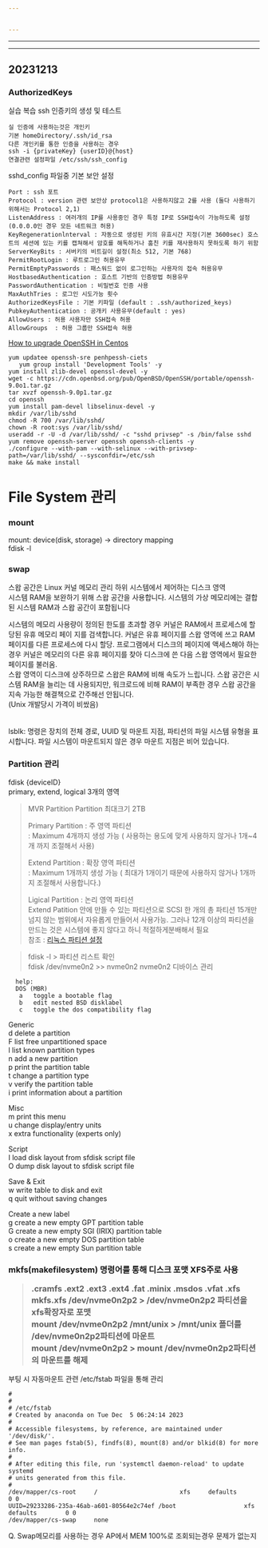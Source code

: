 ```yaml
---


---
```


<hr>
<hr>
<h2 id="section">20231213</h2>
<h3 id="authorizedkeys">AuthorizedKeys</h3>
<p>실습 복습 ssh 인증키의 생성 및 테스트</p>
<pre><code>실 인증에 사용하는것은 개인키
기본 homeDirectory/.ssh/id_rsa
다른 개인키를 통한 인증을 사용하는 경우
ssh -i {privateKey} {userID}@{host}
연결관련 설정파일 /etc/ssh/ssh_config
</code></pre>
<p>
sshd_config 파일중 기본 보안 설정</p>
<pre><code>Port : ssh 포트
Protocol : version 관련 보안상 protocol1은 사용하지않고 2를 사용 (둘다 사용하기 위해서는 Protocol 2,1)
ListenAddress : 여러개의 IP를 사용중인 경우 특정 IP로 SSH접속이 가능하도록 설정 (0.0.0.0인 경우 모든 네트워크 허용)
KeyRegenerationlnterval : 자동으로 생성된 키의 유효시간 지정(기본 3600sec) 호스트의 세션에 있는 키를 캡쳐해서 암호를 해독하거나 훔친 키를 재사용하지 못하도록 하기 위함
ServerKeyBits : 서버키의 비트길이 설정(최소 512, 기본 768)
PermitRootLogin : 루트로그인 허용유무
PermitEmptyPasswords : 패스워드 없이 로그인하는 사용자의 접속 허용유무
HostbasedAuthentication : 호스트 기반의 인증방법 허용유무
PasswordAuthentication : 비밀번호 인증 사용
MaxAuthTries : 로그인 시도가능 횟수 
AuthorizedKeysFile : 기본 키파일 (default : .ssh/authorized_keys)
PubkeyAuthentication : 공개키 사용유무(default : yes)
AllowUsers : 허용 사용자만 SSH접속 허용
AllowGroups  : 허용 그룹만 SSH접속 혀용
</code></pre>
<p><a href="https://www.ezeelogin.com/kb/article/how-to-upgrade-openssh-in-centos-331.html">How to upgrade OpenSSH in Centos</a></p>
<pre><code>yum updatee openssh-sre penhpessh-ciets
   yum group install 'Development Tools' -y
yum install zlib-devel openssl-devel -y
wget -c https://cdn.openbsd.org/pub/OpenBSD/OpenSSH/portable/openssh-9.0o1.tar.gz
tar xvzf openssh-9.0p1.tar.gz
cd openssh
yum install pam-devel libselinux-devel -y
mkdir /var/lib/sshd
chmod -R 700 /var/lib/sshd/
chown -R root:sys /var/lib/sshd/
useradd -r -U -d /var/lib/sshd/ -c "sshd privsep" -s /bin/false sshd
yum remove openssh-server openssh openssh-clients -y
./configure --with-pam --with-selinux --with-privsep-path=/var/lib/sshd/ --sysconfdir=/etc/ssh
make &amp;&amp; make install
</code></pre>
<h1 id="file-system-관리">File System 관리</h1>
<h3 id="mount">mount</h3>
<p>
mount: device(disk, storage) -&gt; directory mapping<br>
fdisk -l<br>
</p><h3 id="swap">swap</h3>
<p>스왑 공간은 Linux 커널 메모리 관리 하위 시스템에서 제어하는 디스크 영역<br>
시스템 RAM을 보완하기 위해 스왑 공간을 사용합니다. 시스템의 가상 메모리에는 결합된 시스템 RAM과 스왑 공간이 포함됩니다</p>
<p>시스템의 메모리 사용량이 정의된 한도를 초과할 경우 커널은 RAM에서 프로세스에 할당된 유휴 메모리 페이 지를 검색합니다. 커널은 유휴 페이지를 스왑 영역에 쓰고 RAM 페이지를 다른 프로세스에 다시 할당. 프로그램에서 디스크의 페이지에 액세스해야 하는 경우 커널은 메모리의 다른 유휴 페이지를 찾아 디스크에 쓴 다음 스왑 영역에서 필요한 페이지를 불러옴.<br>
스왑 영역이 디스크에 상주하므로 스왑은 RAM에 비해 속도가 느립니다. 스왑 공간은 시스템 RAM을 늘리는 데 사용되지만, 워크로드에 비해 RAM이 부족한 경우 스왑 공간을 지속 가능한 해결책으로 간주해선 안됩니다.<br>
(Unix 개발당시 가격이 비쌌음)<br>
<br><br>
lsblk: 명령은 장치의 전체 경로, UUID 및 마운트 지점, 파티션의 파일 시스템 유형을 표시합니다. 파일 시스템이 마운트되지 않은 경우 마운트 지점은 비어 있습니다.</p>
<h3 id="partition-관리">Partition 관리</h3>
<p>fdisk {deviceID}<br>
primary, extend, logical 3개의 영역</p>
<blockquote>
MVR Partition 
Partition 최대크기 2TB
<p>Primary Partition : 주 영역 파티션<br>
: Maximum 4개까지 생성 가능 ( 사용하는 용도에 맞게 사용하지 않거나 1개~4개 까지 조절해서 사용)</p>
<p>Extend Partition :   확장 영역 파티션<br>
: Maximum 1개까지 생성 가능 ( 최대가 1개이기 때문에 사용하지 않거나 1개까지 조절해서 사용합니다.)</p>
<p>Ligical Partition :  논리 영역 파티션<br>
Extend Patition 안에 만들 수 있는 파티션으로 SCSI 한 개의 총 파티션 15개만 넘지 않는 범위에서 자유롭게 만들어서 사용가능. 그러나 12개 이상의 파티션을 만드는 것은 시스템에 좋지 않다고 하니 적절하게분배해서 필요<br>
참조 : <a href="https://wlsvud84.tistory.com/14">리눅스 파티션 설정</a></p>
</blockquote>
<blockquote>
<p>fdisk -l &gt; 파티션 리스트 확인<br>
fdisk /dev/nvme0n2 &gt;&gt; nvme0n2 nvme0n2 디바이스 관리</p>
</blockquote>
<pre><code>  help:
  DOS (MBR)
   a   toggle a bootable flag
   b   edit nested BSD disklabel
   c   toggle the dos compatibility flag
</code></pre><p>Generic<br>
d   delete a partition<br>
F   list free unpartitioned space<br>
l   list known partition types<br>
n   add a new partition<br>
p   print the partition table<br>
t   change a partition type<br>
v   verify the partition table<br>
i   print information about a partition</p>
<p>Misc<br>
m   print this menu<br>
u   change display/entry units<br>
x   extra functionality (experts only)</p>
<p>Script<br>
I   load disk layout from sfdisk script file<br>
O   dump disk layout to sfdisk script file</p>
<p>Save &amp; Exit<br>
w   write table to disk and exit<br>
q   quit without saving changes</p>
<p>Create a new label<br>
g   create a new empty GPT partition table<br>
G   create a new empty SGI (IRIX) partition table<br>
o   create a new empty DOS partition table<br>
s   create a new empty Sun partition table<br>
</p>
<h3 id="&quot;mkfsmakefilesystemmkfs(makefilesystem)</h3">
<p>
mkfs(makefilesystem) 명령어를 통해 디스크 포맷 XFS주로 사용</p>
<blockquote>
<p>.cramfs  .ext2    .ext3    .ext4    .fat     .minix   .msdos   .vfat    .xfs<br>
mkfs.xfs /dev/nvme0n2p2 &gt; /dev/nvme0n2p2 파티션을 xfs확장자로 포맷<br>
mount /dev/nvme0n2p2 /mnt/unix  &gt; /mnt/unix 폴더를 /dev/nvme0n2p2파티션에 마운트<br>
mount /dev/nvme0n2p2 &gt; mount /dev/nvme0n2p2파티션의 마운트를 해제</p>
</blockquote>
</h3><p>부팅 시 자동마운트 관련 /etc/fstab 파일을 통해 관리</p>
<pre><code>#
#
# /etc/fstab
# Created by anaconda on Tue Dec  5 06:24:14 2023
#
# Accessible filesystems, by reference, are maintained under '/dev/disk/'.
# See man pages fstab(5), findfs(8), mount(8) and/or blkid(8) for more info.
#
# After editing this file, run 'systemctl daemon-reload' to update systemd
# units generated from this file.
#
/dev/mapper/cs-root     /                       xfs     defaults        0 0
UUID=29233286-235a-46ab-a601-80564e2c74ef /boot                   xfs     defaults        0 0
/dev/mapper/cs-swap     none   
</code></pre>
<p>Q. Swap메모리를 사용하는 경우 AP에서 MEM 100%로 조회되는경우 문제가 없는지</p>

<!--stackedit_data:
eyJoaXN0b3J5IjpbMTY2NjA5Nzk4MF19
-->